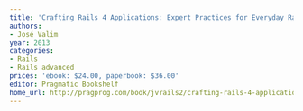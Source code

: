 ```yaml
---
title: 'Crafting Rails 4 Applications: Expert Practices for Everyday Rails Development'
authors:
- José Valim
year: 2013
categories:
- Rails
- Rails advanced
prices: 'ebook: $24.00, paperbook: $36.00'
editor: Pragmatic Bookshelf
home_url: http://pragprog.com/book/jvrails2/crafting-rails-4-applications
---
```

